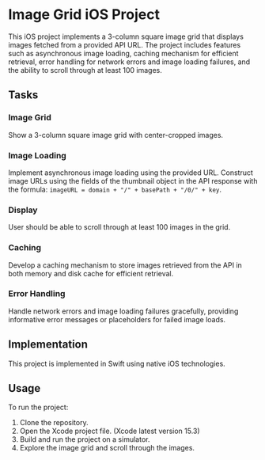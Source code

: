 # Image Grid iOS Project

This iOS project implements a 3-column square image grid that displays images fetched from a provided API URL. The project includes features such as asynchronous image loading, caching mechanism for efficient retrieval, error handling for network errors and image loading failures, and the ability to scroll through at least 100 images.

## Tasks

### Image Grid

Show a 3-column square image grid with center-cropped images.

### Image Loading

Implement asynchronous image loading using the provided URL. Construct image URLs using the fields of the thumbnail object in the API response with the formula: `imageURL = domain + "/" + basePath + "/0/" + key`.

### Display

User should be able to scroll through at least 100 images in the grid.

### Caching

Develop a caching mechanism to store images retrieved from the API in both memory and disk cache for efficient retrieval.

### Error Handling

Handle network errors and image loading failures gracefully, providing informative error messages or placeholders for failed image loads.

## Implementation

This project is implemented in Swift using native iOS technologies.

## Usage

To run the project:
1. Clone the repository.
2. Open the Xcode project file. (Xcode latest version 15.3)
3. Build and run the project on a simulator.
4. Explore the image grid and scroll through the images.
